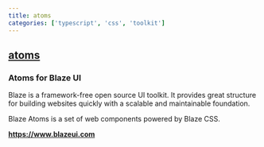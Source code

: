 ```yaml
---
title: atoms
categories: ['typescript', 'css', 'toolkit']
---
```

## [atoms](https://github.com/BlazeSoftware/atoms)

### Atoms for Blaze UI


Blaze is a framework-free open source UI toolkit. It provides great structure for building websites quickly with a scalable and maintainable foundation.

Blaze Atoms is a set of web components powered by Blaze CSS.

**https://www.blazeui.com**
